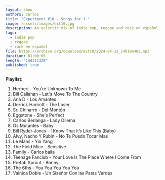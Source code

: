 ```yaml
---
layout: show
authors: carlos
title: "Experiment #10 - Songs for J."
image: /assets/images/eit10.jpg
description: An eclectic mix of indie pop, reggae and rock en español. For J.
tags:
  - indie pop
  - reggae
  - rock en español
file: https://archive.org/download/eit10/2024-04-12_14h18m40s.mp3
duration: 01:00:05
length: "144211328"
published: true
---
```

**Playlist:**

1. Herbert - You're Unknown To Me
2. Bill Callahan - Let's Move To The Country
3. Ana D - Los Amantes
4. Derrick Harriott - The Loser
5. Sr. Chinarro - Del Montón
6. Eggstone - She's Perfect
7. Carlos Berlanga - Lady Dilema
8. Os Mutantes - Baby
9. Bill Ryder-Jones - I Know That It’s Like This (Baby)
10. Alvy, Nacho Y Rubin - No Te Puedo Tocar Mas
11. Le Mans - Yin Yang
12. The Field Mice - Sensitive
13. Family - Carlos baila
14. Teenage Fanclub - Your Love Is The Place Where I Come From
15. Prefab Sprout - Bonny
16. The 6ths - You You You You You
17. Vainica Doble - Un Siseñor Con las Patas Verdes
